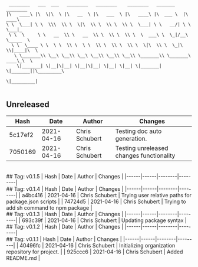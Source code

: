 ```
 ________   ___  ___   ________   ________    ________   _______    ________      
|\   ____\ |\  \|\  \ |\   __  \ |\   ___  \ |\   ____\ |\  ___ \  |\   ____\     
\ \  \___| \ \  \\\  \\ \  \|\  \\ \  \\ \  \\ \  \___| \ \   __/| \ \  \___|_    
 \ \  \     \ \   __  \\ \   __  \\ \  \\ \  \\ \  \  ___\ \  \_|/__\ \_____  \   
  \ \  \____ \ \  \ \  \\ \  \ \  \\ \  \\ \  \\ \  \|\  \\ \  \_|\ \\|____|\  \  
   \ \_______\\ \__\ \__\\ \__\ \__\\ \__\\ \__\\ \_______\\ \_______\ ____\_\  \ 
    \|_______| \|__|\|__| \|__|\|__| \|__| \|__| \|_______| \|_______||\_________\
                                                                      \|_________|
                                                                                  
```
## Unreleased
| Hash | Date | Author | Changes |
|------|------|--------|---------|
| 5c17ef2 | 2021-04-16 | Chris Schubert | Testing doc auto generation. |
| 7050169 | 2021-04-16 | Chris Schubert | Testing unreleased changes functionality |
<br> 
 ## Tag: v0.1.5
| Hash | Date | Author | Changes |
|------|------|--------|---------|
<br> 
 ## Tag: v0.1.4
| Hash | Date | Author | Changes |
|------|------|--------|---------|
| a4bc416 | 2021-04-16 | Chris Schubert | Trying user relative paths for package.json scripts |
| 74724d5 | 2021-04-16 | Chris Schubert | Trying to add sh command to npm package |
<br> 
 ## Tag: v0.1.3
| Hash | Date | Author | Changes |
|------|------|--------|---------|
| 693c39f | 2021-04-16 | Chris Schubert | Updating package syntax |
<br> 
 ## Tag: v0.1.2
| Hash | Date | Author | Changes |
|------|------|--------|---------|
<br> 
 ## Tag: v0.1.1
| Hash | Date | Author | Changes |
|------|------|--------|---------|
| 40496fc | 2021-04-16 | Chris Schubert | Initializing organization repository for project. |
| 925ccc6 | 2021-04-16 | Chris Schubert | Added README.md |
